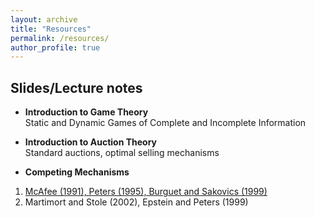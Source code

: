 ```yaml
---
layout: archive
title: "Resources"
permalink: /resources/
author_profile: true
---
```


## Slides/Lecture notes

* **Introduction to Game Theory** <br> 
Static and Dynamic Games of Complete and Incomplete Information

* **Introduction to Auction Theory** <br> 
Standard auctions, optimal selling mechanisms

* **Competing Mechanisms** 
1. [McAfee (1991), Peters (1995), Burguet and Sakovics (1999)](.../files/resources/Lecture_1___Competing_Auctions.pdf)
2. Martimort and Stole (2002), Epstein and Peters (1999)

